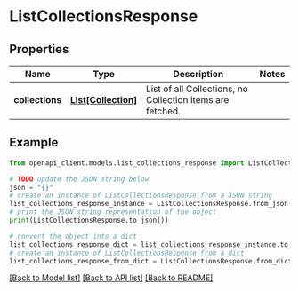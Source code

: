 # ListCollectionsResponse


## Properties

Name | Type | Description | Notes
------------ | ------------- | ------------- | -------------
**collections** | [**List[Collection]**](Collection.md) | List of all Collections, no Collection items are fetched. | 

## Example

```python
from openapi_client.models.list_collections_response import ListCollectionsResponse

# TODO update the JSON string below
json = "{}"
# create an instance of ListCollectionsResponse from a JSON string
list_collections_response_instance = ListCollectionsResponse.from_json(json)
# print the JSON string representation of the object
print(ListCollectionsResponse.to_json())

# convert the object into a dict
list_collections_response_dict = list_collections_response_instance.to_dict()
# create an instance of ListCollectionsResponse from a dict
list_collections_response_from_dict = ListCollectionsResponse.from_dict(list_collections_response_dict)
```
[[Back to Model list]](../README.md#documentation-for-models) [[Back to API list]](../README.md#documentation-for-api-endpoints) [[Back to README]](../README.md)


